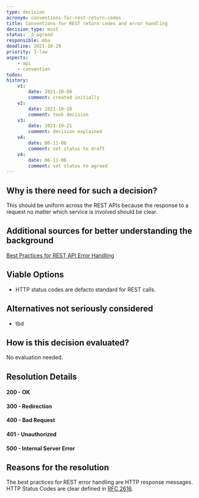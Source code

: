 ```yaml
---
type: decision
acronym: conventions-for-rest-return-codes
title: Conventions for REST return codes and error handling
decision_type: must
status: _3_agreed
responsible: mba
deadline: 2021-10-29
priority: 3-low
aspects:
    - api
    - convention
todos:
history:
    v1:
        date: 2021-10-08
        comment: created initially
    v2:
        date: 2021-10-18
        comment: took decision
    v3:
        date: 2021-10-21
        comment: decision explained
    v4:
        date: 06-11-06
        comment: set status to draft
    v4:
        date: 06-11-06
        comment: set status to agreed
---
```


## Why is there need for such a decision?

This should be uniform across the REST APIs because the response to a request no matter which service is involved 
should be clear.

## Additional sources for better understanding the background

[Best Practices for REST API Error Handling](https://www.baeldung.com/rest-api-error-handling-best-practices)

## Viable Options

* HTTP status codes are defacto standard for REST calls.

## Alternatives not seriously considered

* tbd

## How is this decision evaluated?

No evaluation needed.

 
## Resolution Details

#### 200 - OK
#### 300 - Redirection
#### 400 - Bad Request
#### 401 - Unauthorized
#### 500 - Internal Server Error

## Reasons for the resolution

The best practices for REST error handling are HTTP response messages. 
HTTP Status Codes are clear defined in [RFC 2616](https://www.ietf.org/rfc/rfc2616.txt).
